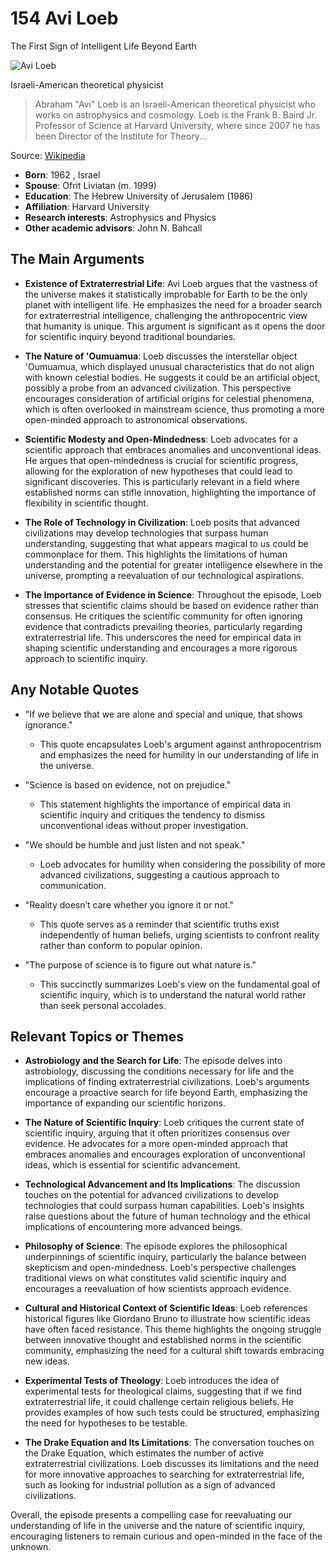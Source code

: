 # 154 Avi Loeb
The First Sign of Intelligent Life Beyond Earth

![Avi Loeb](https://encrypted-tbn0.gstatic.com/licensed-image?q=tbn:ANd9GcTJnSURKoEkl6M6BkFVRebYCO1PdzCfcxA7bXr83sk1y0kaWFQz8X2wjJNnUHWqxtcFkdNU&s=19)

Israeli-American theoretical physicist

> Abraham "Avi" Loeb is an Israeli-American theoretical physicist who works on astrophysics and cosmology. Loeb is the Frank B. Baird Jr. Professor of Science at Harvard University, where since 2007 he has been Director of the Institute for Theory...

Source: [Wikipedia](https://en.wikipedia.org/wiki/Avi_Loeb)

- **Born**: 1962 , Israel
- **Spouse**: Ofrit Liviatan (m. 1999)
- **Education**: The Hebrew University of Jerusalem (1986)
- **Affiliation**: Harvard University
- **Research interests**: Astrophysics and Physics
- **Other academic advisors**: John N. Bahcall



## The Main Arguments

- **Existence of Extraterrestrial Life**: Avi Loeb argues that the vastness of the universe makes it statistically improbable for Earth to be the only planet with intelligent life. He emphasizes the need for a broader search for extraterrestrial intelligence, challenging the anthropocentric view that humanity is unique. This argument is significant as it opens the door for scientific inquiry beyond traditional boundaries.

- **The Nature of 'Oumuamua**: Loeb discusses the interstellar object 'Oumuamua, which displayed unusual characteristics that do not align with known celestial bodies. He suggests it could be an artificial object, possibly a probe from an advanced civilization. This perspective encourages consideration of artificial origins for celestial phenomena, which is often overlooked in mainstream science, thus promoting a more open-minded approach to astronomical observations.

- **Scientific Modesty and Open-Mindedness**: Loeb advocates for a scientific approach that embraces anomalies and unconventional ideas. He argues that open-mindedness is crucial for scientific progress, allowing for the exploration of new hypotheses that could lead to significant discoveries. This is particularly relevant in a field where established norms can stifle innovation, highlighting the importance of flexibility in scientific thought.

- **The Role of Technology in Civilization**: Loeb posits that advanced civilizations may develop technologies that surpass human understanding, suggesting that what appears magical to us could be commonplace for them. This highlights the limitations of human understanding and the potential for greater intelligence elsewhere in the universe, prompting a reevaluation of our technological aspirations.

- **The Importance of Evidence in Science**: Throughout the episode, Loeb stresses that scientific claims should be based on evidence rather than consensus. He critiques the scientific community for often ignoring evidence that contradicts prevailing theories, particularly regarding extraterrestrial life. This underscores the need for empirical data in shaping scientific understanding and encourages a more rigorous approach to scientific inquiry.

## Any Notable Quotes

- "If we believe that we are alone and special and unique, that shows ignorance."
  - This quote encapsulates Loeb's argument against anthropocentrism and emphasizes the need for humility in our understanding of life in the universe.

- "Science is based on evidence, not on prejudice."
  - This statement highlights the importance of empirical data in scientific inquiry and critiques the tendency to dismiss unconventional ideas without proper investigation.

- "We should be humble and just listen and not speak."
  - Loeb advocates for humility when considering the possibility of more advanced civilizations, suggesting a cautious approach to communication.

- "Reality doesn’t care whether you ignore it or not."
  - This quote serves as a reminder that scientific truths exist independently of human beliefs, urging scientists to confront reality rather than conform to popular opinion.

- "The purpose of science is to figure out what nature is."
  - This succinctly summarizes Loeb's view on the fundamental goal of scientific inquiry, which is to understand the natural world rather than seek personal accolades.

## Relevant Topics or Themes

- **Astrobiology and the Search for Life**: The episode delves into astrobiology, discussing the conditions necessary for life and the implications of finding extraterrestrial civilizations. Loeb's arguments encourage a proactive search for life beyond Earth, emphasizing the importance of expanding our scientific horizons.

- **The Nature of Scientific Inquiry**: Loeb critiques the current state of scientific inquiry, arguing that it often prioritizes consensus over evidence. He advocates for a more open-minded approach that embraces anomalies and encourages exploration of unconventional ideas, which is essential for scientific advancement.

- **Technological Advancement and Its Implications**: The discussion touches on the potential for advanced civilizations to develop technologies that could surpass human capabilities. Loeb's insights raise questions about the future of human technology and the ethical implications of encountering more advanced beings.

- **Philosophy of Science**: The episode explores the philosophical underpinnings of scientific inquiry, particularly the balance between skepticism and open-mindedness. Loeb's perspective challenges traditional views on what constitutes valid scientific inquiry and encourages a reevaluation of how scientists approach evidence.

- **Cultural and Historical Context of Scientific Ideas**: Loeb references historical figures like Giordano Bruno to illustrate how scientific ideas have often faced resistance. This theme highlights the ongoing struggle between innovative thought and established norms in the scientific community, emphasizing the need for a cultural shift towards embracing new ideas.

- **Experimental Tests of Theology**: Loeb introduces the idea of experimental tests for theological claims, suggesting that if we find extraterrestrial life, it could challenge certain religious beliefs. He provides examples of how such tests could be structured, emphasizing the need for hypotheses to be testable.

- **The Drake Equation and Its Limitations**: The conversation touches on the Drake Equation, which estimates the number of active extraterrestrial civilizations. Loeb discusses its limitations and the need for more innovative approaches to searching for extraterrestrial life, such as looking for industrial pollution as a sign of advanced civilizations.

Overall, the episode presents a compelling case for reevaluating our understanding of life in the universe and the nature of scientific inquiry, encouraging listeners to remain curious and open-minded in the face of the unknown.